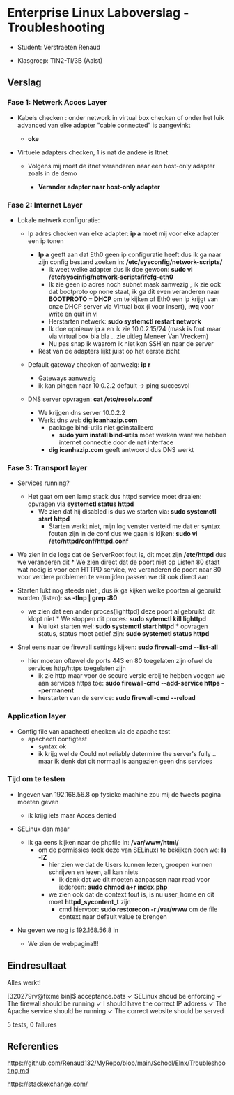 # Enterprise Linux Laboverslag - Troubleshooting

- Student: Verstraeten Renaud

- Klasgroep:  TIN2-TI/3B (Aalst)

  

## Verslag

### Fase 1: Netwerk Acces Layer

* Kabels checken : onder network in virtual box checken of onder het luik advanced van elke adapter "cable connected" is aangevinkt
    
    * **oke**
* Virtuele adapters checken, 1 is nat de andere is Itnet
  * Volgens mij moet de itnet veranderen naar een host-only adapter zoals in de demo
    
    * **Verander adapter naar host-only adapter**
    
      

### Fase 2: Internet Layer

* Lokale netwerk configuratie:
  * Ip adres checken van elke adapter: **ip a** moet mij voor elke adapter een ip tonen
    * **Ip a** geeft aan dat Eth0 geen ip configuratie heeft dus ik ga naar zijn config bestand zoeken in: **/etc/sysconfig/network-scripts/**
      * ik weet welke adapter dus ik doe gewoon: **sudo vi /etc/syscinfig/network-scripts/ifcfg-eth0**
      * Ik zie geen ip adres noch subnet mask aanwezig , ik zie ook dat bootproto op none staat, ik ga dit even veranderen naar **BOOTPROTO = DHCP** om te kijken of Eth0 een ip krijgt van onze DHCP server via Virtual box (i voor insert), **:wq** voor write en quit in vi
      * Herstarten netwerk: **sudo systemctl restart network**
      * Ik doe opnieuw **ip a** en ik zie 10.0.2.15/24 (mask is fout maar via virtual box bla bla .. zie uitleg Meneer Van Vreckem)
      * Nu pas snap ik waarom ik niet kon SSH'en naar de server
    * Rest van de adapters lijkt juist op het eerste zicht

  * Default gateway checken of aanwezig: **ip r**
    * Gateways aanwezig
    * ik kan pingen naar 10.0.2.2 default -> ping succesvol

  * DNS server opvragen: **cat /etc/resolv.conf**
    * We krijgen dns server 10.0.2.2
    * Werkt dns wel: **dig icanhazip.com**
      * package bind-utils niet geïnstalleerd
        * **sudo yum install bind-utils** moet werken want we hebben internet connectie door de nat interface
      * **dig icanhazip.com** geeft antwoord dus DNS werkt



### Fase 3: Transport layer

* Services running?
  * Het gaat om een lamp stack dus httpd service moet draaien: opvragen via **systemctl status httpd**
    * We zien dat hij disabled is dus we starten via: **sudo systemctl  start httpd** 
      * Starten werkt niet, mijn log venster verteld me dat er syntax fouten zijn in de conf dus we gaan is kijken: **sudo vi /etc/httpd/conf/httpd.conf**

* We zien in de logs dat de ServerRoot fout is, dit moet zijn **/etc/httpd** dus we veranderen dit
      * We zien direct dat de poort niet op Listen 80 staat wat nodig is voor een HTTPD service, we veranderen de poort naar 80 voor verdere problemen te vermijden passen we dit ook direct aan

* Starten lukt nog steeds niet , dus ik ga kijken welke poorten al gebruikt worden (listen): **ss -tlnp | grep :80** 
      
  * we zien dat een ander proces(lighttpd) deze poort al gebruikt, dit klopt niet
          * We stoppen dit proces: **sudo sytemctl kill lighttpd**
      *  Nu lukt starten wel: **sudo systemctl start httpd**
        * opvragen status, status moet actief zijn: **sudo systemctl status httpd**

* Snel eens naar de firewall settings kijken: **sudo firewall-cmd --list-all**
  * hier moeten oftewel de ports 443 en 80 toegelaten zijn ofwel de services http/https toegelaten zijn
    * ik zie http maar voor de secure versie erbij te hebben voegen we aan services https toe: **sudo firewall-cmd --add-service https --permanent**
    * herstarten van de service: **sudo firewall-cmd --reload**



### Application layer

* Config file van apachectl checken via de apache test
  * apachectl configtest
    * syntax ok
    * ik krijg wel de Could not reliably determine the server's fully .. maar ik denk dat dit normaal is aangezien geen dns services



### Tijd om te testen

* Ingeven van 192.168.56.8 op fysieke machine zou mij de tweets pagina moeten geven
  * ik krijg iets maar Acces denied

* SELinux dan maar
  * ik ga eens kijken naar de phpfile in: **/var/www/html/**
    * om de permissies (ook deze van SELinux) te bekijken doen we: **ls -lZ**
      * hier zien we dat de Users kunnen lezen, groepen kunnen schrijven en lezen, all kan niets
        * ik denk dat we dit moeten aanpassen naar read voor iedereen: **sudo chmod a+r index.php**
      * we zien ook dat de context fout is, is nu user_home en dit moet **httpd_sycontent_t** zijn
        * cmd hiervoor: **sudo restorecon -r /var/www** om de file context naar default value te brengen
  
* Nu geven we nog is 192.168.56.8 in 
  * We zien de webpagina!!!



## Eindresultaat

Alles werkt! 

[320279rv@fixme bin]$ acceptance.bats
 ✓ SELinux shoud be enforcing
 ✓ The firewall should be running
 ✓ I should have the correct IP address
 ✓ The Apache service should be running
 ✓ The correct website should be served

5 tests, 0 failures

## Referenties

<https://github.com/Renaud132/MyRepo/blob/main/School/Elnx/Troubleshooting.md>

<https://stackexchange.com/>
